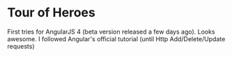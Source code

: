 # Tour of Heroes

First tries for AngularJS 4 (beta version released a few days ago).
Looks awesome.
I followed Angular's official tutorial (until Http Add/Delete/Update requests)
